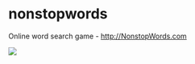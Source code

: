 nonstopwords
============

Online word search game - http://NonstopWords.com

<img src="https://dl.dropboxusercontent.com/u/45940875/print-screen-home-page-wordsearch.png" />
